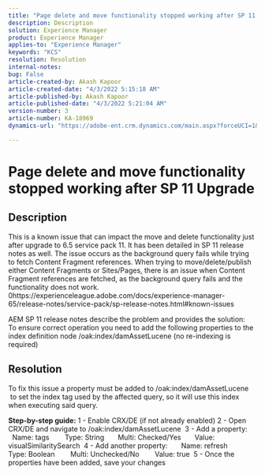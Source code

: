```yaml
---
title: "Page delete and move functionality stopped working after SP 11 Upgrade"
description: Description
solution: Experience Manager
product: Experience Manager
applies-to: "Experience Manager"
keywords: "KCS"
resolution: Resolution
internal-notes: 
bug: False
article-created-by: Akash Kapoor
article-created-date: "4/3/2022 5:15:18 AM"
article-published-by: Akash Kapoor
article-published-date: "4/3/2022 5:21:04 AM"
version-number: 3
article-number: KA-18969
dynamics-url: "https://adobe-ent.crm.dynamics.com/main.aspx?forceUCI=1&pagetype=entityrecord&etn=knowledgearticle&id=8329c10a-0db3-ec11-983f-000d3a5d09d6"

---
```

# Page delete and move functionality stopped working after SP 11 Upgrade

## Description


This is a known issue that can impact the move and delete functionality just after upgrade to 6.5 service pack 11. It has been detailed in SP 11 release notes as well. The issue occurs as the background query fails while trying to fetch Content Fragment references.
 When trying to move/delete/publish either Content Fragments or Sites/Pages, there is an issue when Content Fragment references are fetched, as the background query fails and the functionality does not work.
 0https://experienceleague.adobe.com/docs/experience-manager-65/release-notes/service-pack/sp-release-notes.html#known-issues

AEM SP 11 release notes describe the problem and provides the solution: 
 To ensure correct operation you need to add the following properties to the index definition node /oak:index/damAssetLucene (no re-indexing is required)


## Resolution


To fix this issue a property must be added to /oak:index/damAssetLucene  to set the index tag used by the affected query, so it will use this index when executing said query.

<b>Step-by-step guide:</b>
 1 - Enable CRX/DE (if not already enabled)
 2 - Open CRX/DE and navigate to /oak:index/damAssetLucene 
 3 - Add a property:
       Name: tags 
       Type: String
       Multi: Checked/Yes 
      Value: visualSimilaritySearch 
 4 - Add another property:
       Name: refresh 
       Type: Boolean 
       Multi: Unchecked/No 
       Value: true 
 5 - Once the properties have been added, save your changes
